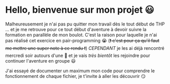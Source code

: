 # Hello, bienvenue sur mon projet :smiley:

Malheureusement je n'ai pas pu quitter mon travail dès le tout début de THP ... et je me retrouve pour ce tout début d'aventure à devoir suivre la formation en parallèle de mon boulot. C'est la raison pour laquelle je n'ai pas réalisé cet exercice en pair-programming :sob: (~~:exclamation: c'est pour ça qu'il faut me mettre une super note à ce rendu :exclamation:~~) *CEPENDANT* je les ai déjà rencontré mercredi soir autours d'une :beer: et  je vais _très bientôt_ les rejoindre pour continuer l'aventure en groupe :smiley:

J'ai essayé de documenter un maximum mon code pour comprendre le fonctionnement de chaque fichier, je t'invite à aller les découvrir :smirk: